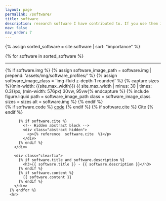 ```yaml
---
layout: page
permalink: /software/
title: software
description: research software I have contributed to. If you use them in oyur work please cite the given references.
nav: false
nav_order: 7
---
```


{% assign sorted_software = site.software | sort: "importance" %}

<div class="post">
  <article>
      {% for software in sorted_software %}
        <hr>
        <div class="software float-{% if software.align == 'left' %}left{% else %}right{% endif %}">
          {% if software.img %}
            {% assign software_image_path = software.img | prepend: 'assets/img/software_profiles/' %}
            {% assign software_image_class = 'img-fluid z-depth-1 rounded' %}
            {% capture sizes %}(min-width: {{site.max_width}}) {{ site.max_width | minus: 30 | times: 0.3}}px, (min-width: 576px) 30vw, 95vw{% endcapture %}
            {% include figure.liquid path = software_image_path class = software_image_class sizes = sizes alt = software.img %}
          {% endif %}
          <div class="links">
            {% if software.code %}
            <a href="{{ software.code }}" class="btn btn-m z-depth-0" role="button">code</a> 
            {% endif %}
            {% if software.cite %}
             <a class="abstract btn btn-sm z-depth-0" role="button">Cite</a>
            {% endif %}
          </div>
          


          {% if software.cite %}
            <!-- Hidden abstract block -->
            <div class="abstract hidden">
              <p>{% reference  software.cite  %}</p>
            </div>
          {% endif %}
        </div>

        <div class="clearfix">
          {% if software.title and software.description %}
            <h3>{{ software.title }} - {{ software.description }}</h3>
          {% endif %}
          {% if software.content %}
            {{ software.content }}
          {% endif %}
        </div>
      {% endfor %}
      <hr>

  </article>
</div>
